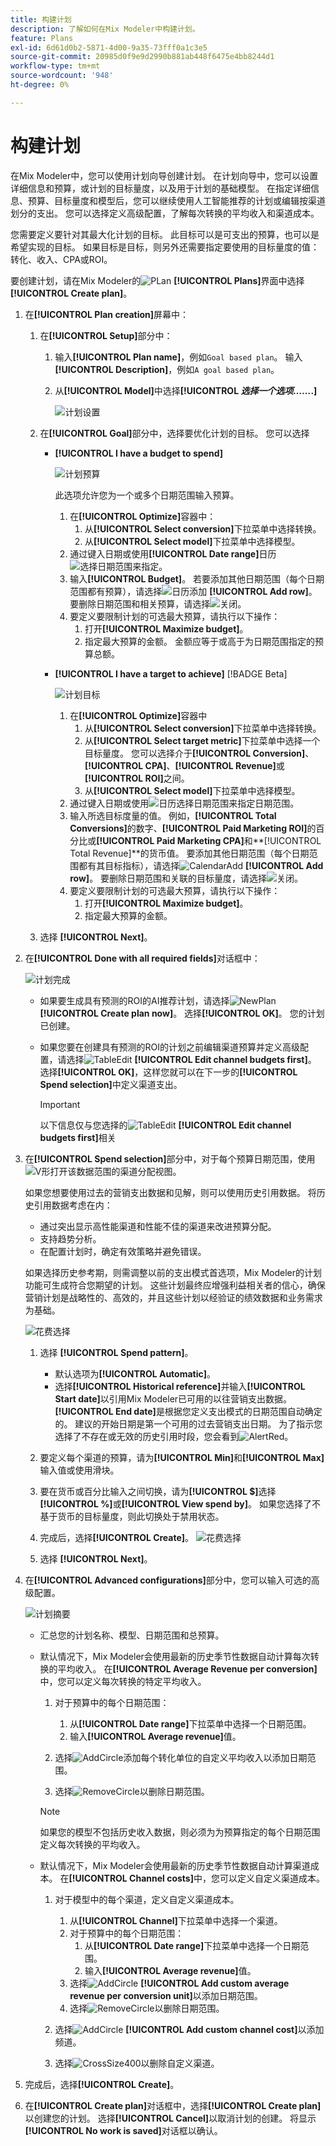 ```yaml
---
title: 构建计划
description: 了解如何在Mix Modeler中构建计划。
feature: Plans
exl-id: 6d61d0b2-5871-4d00-9a35-73fff0a1c3e5
source-git-commit: 20985d0f9e9d2990b881ab448f6475e4bb8244d1
workflow-type: tm+mt
source-wordcount: '948'
ht-degree: 0%

---
```



# 构建计划

在Mix Modeler中，您可以使用计划向导创建计划。 在计划向导中，您可以设置详细信息和预算，或计划的目标量度，以及用于计划的基础模型。 在指定详细信息、预算、目标量度和模型后，您可以继续使用人工智能推荐的计划或编辑按渠道划分的支出。 您可以选择定义高级配置，了解每次转换的平均收入和渠道成本。

您需要定义要针对其最大化计划的目标。 此目标可以是可支出的预算，也可以是希望实现的目标。 如果目标是目标，则另外还需要指定要使用的目标量度的值：转化、收入、CPA或ROI。

要创建计划，请在Mix Modeler的![PLan](/help/assets/icons/FileChart.svg) **[!UICONTROL Plans]**&#x200B;界面中选择&#x200B;**[!UICONTROL Create plan]**。


1. 在&#x200B;**[!UICONTROL Plan creation]**&#x200B;屏幕中：

   1. 在&#x200B;**[!UICONTROL Setup]**&#x200B;部分中：

      1. 输入&#x200B;**[!UICONTROL Plan name]**，例如`Goal based plan`。 输入&#x200B;**[!UICONTROL Description]**，例如`A goal based plan`。
      1. 从&#x200B;**[!UICONTROL Model]**&#x200B;中选择&#x200B;**[!UICONTROL _选择一个选项……_.]**

         ![计划设置](/help/assets/plan-setup.png)

   1. 在&#x200B;**[!UICONTROL Goal]**&#x200B;部分中，选择要优化计划的目标。 您可以选择

      * **[!UICONTROL I have a budget to spend]**

        ![计划预算](../assets/plan-budget.png)

        此选项允许您为一个或多个日期范围输入预算。

         1. 在&#x200B;**[!UICONTROL Optimize]**&#x200B;容器中：
            1. 从&#x200B;**[!UICONTROL Select conversion]**&#x200B;下拉菜单中选择转换。
            1. 从&#x200B;**[!UICONTROL Select model]**&#x200B;下拉菜单中选择模型。
         1. 通过键入日期或使用&#x200B;**[!UICONTROL Date range]**&#x200B;日历![选择日期范围来指定](/help/assets/icons/Calendar.svg)。
         1. 输入&#x200B;**[!UICONTROL Budget]**。
若要添加其他日期范围（每个日期范围都有预算），请选择![日历添加](/help/assets/icons/CalendarAdd.svg) **[!UICONTROL Add row]**。
要删除日期范围和相关预算，请选择![关闭](/help/assets/icons/Close.svg)。
         1. 要定义要限制计划的可选最大预算，请执行以下操作：
            1. 打开&#x200B;**[!UICONTROL Maximize budget]**。
            1. 指定最大预算的金额。 金额应等于或高于为日期范围指定的预算总额。


      * **[!UICONTROL I have a target to achieve]** [!BADGE Beta]

        ![计划目标](../assets/plan-target.png)

         1. 在&#x200B;**[!UICONTROL Optimize]**&#x200B;容器中
            1. 从&#x200B;**[!UICONTROL Select conversion]**&#x200B;下拉菜单中选择转换。
            1. 从&#x200B;**[!UICONTROL Select target metric]**&#x200B;下拉菜单中选择一个目标量度。 您可以选择介于&#x200B;**[!UICONTROL Conversion]**、**[!UICONTROL CPA]**、**[!UICONTROL Revenue]**&#x200B;或&#x200B;**[!UICONTROL ROI]**&#x200B;之间。
            1. 从&#x200B;**[!UICONTROL Select model]**&#x200B;下拉菜单中选择模型。
         1. 通过键入日期或使用![日历](/help/assets/icons/Calendar.svg)选择日期范围来指定日期范围。
         1. 输入所选目标度量的值。 例如，**[!UICONTROL Total Conversions]**&#x200B;的数字、**[!UICONTROL Paid Marketing ROI]**&#x200B;的百分比或&#x200B;**[!UICONTROL Paid Marketing CPA]**&#x200B;和&#x200B;**[!UICONTROL Total Revenue]**的货币值。
要添加其他日期范围（每个日期范围都有其目标指标），请选择![CalendarAdd](/help/assets/icons/CalendarAdd.svg) **[!UICONTROL Add row]**。
要删除日期范围和关联的目标量度，请选择![关闭](/help/assets/icons/Close.svg)。
         1. 要定义要限制计划的可选最大预算，请执行以下操作：
            1. 打开&#x200B;**[!UICONTROL Maximize budget]**。
            1. 指定最大预算的金额。


   1. 选择 **[!UICONTROL Next]**。

1. 在&#x200B;**[!UICONTROL Done with all required fields]**&#x200B;对话框中：

   ![计划完成](/help/assets/plan-done-required-fields.png)

   * 如果要生成具有预测的ROI的AI推荐计划，请选择![NewPlan](/help/assets/icons/NewPlan.svg) **[!UICONTROL Create plan now]**。 选择&#x200B;**[!UICONTROL OK]**。 您的计划已创建。





   * 如果您要在创建具有预测的ROI的计划之前编辑渠道预算并定义高级配置，请选择![TableEdit](/help/assets/icons/TableEdit.svg) **[!UICONTROL Edit channel budgets first]**。  选择&#x200B;**[!UICONTROL OK]**，这样您就可以在下一步的&#x200B;**[!UICONTROL Spend selection]**&#x200B;中定义渠道支出。


     >[!IMPORTANT]
     >
     >以下信息仅与您选择的![TableEdit](/help/assets/icons/TableEdit.svg) **[!UICONTROL Edit channel budgets first]**&#x200B;相关


1. 在&#x200B;**[!UICONTROL Spend selection]**&#x200B;部分中，对于每个预算日期范围，使用![V形](/help/assets/icons/ChevronRight.svg)打开该数据范围的渠道分配视图。

   如果您想要使用过去的营销支出数据和见解，则可以使用历史引用数据。 将历史引用数据考虑在内：

   * 通过突出显示高性能渠道和性能不佳的渠道来改进预算分配。
   * 支持趋势分析。
   * 在配置计划时，确定有效策略并避免错误。

   如果选择历史参考期，则需调整以前的支出模式首选项，Mix Modeler的计划功能可生成符合您期望的计划。 这些计划最终应增强利益相关者的信心，确保营销计划是战略性的、高效的，并且这些计划以经验证的绩效数据和业务需求为基础。

   ![花费选择](/help/assets/plan-spend-selection.png)

   1. 选择 **[!UICONTROL Spend pattern]**。

      * 默认选项为&#x200B;**[!UICONTROL Automatic]**。
      * 选择&#x200B;**[!UICONTROL Historical reference]**&#x200B;并输入&#x200B;**[!UICONTROL Start date]**&#x200B;以引用Mix Modeler已可用的以往营销支出数据。 **[!UICONTROL End date]**&#x200B;是根据您定义支出模式的日期范围自动确定的。 建议的开始日期是第一个可用的过去营销支出日期。 为了指示您选择了不存在或无效的历史引用时段，您会看到![AlertRed](/help/assets/icons/AlertRed.svg)。

   1. 要定义每个渠道的预算，请为&#x200B;**[!UICONTROL Min]**&#x200B;和&#x200B;**[!UICONTROL Max]**&#x200B;输入值或使用滑块。

   1. 要在货币或百分比输入之间切换，请为&#x200B;**[!UICONTROL $]**&#x200B;选择&#x200B;**[!UICONTROL %]**&#x200B;或&#x200B;**[!UICONTROL View spend by]**。 如果您选择了不基于货币的目标量度，则此切换处于禁用状态。

   1. 完成后，选择&#x200B;**[!UICONTROL Create]**。
      ![花费选择](/help/assets/plan-spend-selection.png)

   1. 选择 **[!UICONTROL Next]**。



1. 在&#x200B;**[!UICONTROL Advanced configurations]**&#x200B;部分中，您可以输入可选的高级配置。

   ![计划摘要](../assets/plan-advanced-configurations.png)

   * 汇总您的计划名称、模型、日期范围和总预算。

   * 默认情况下，Mix Modeler会使用最新的历史季节性数据自动计算每次转换的平均收入。 在&#x200B;**[!UICONTROL Average Revenue per conversion]**&#x200B;中，您可以定义每次转换的特定平均收入。

      1. 对于预算中的每个日期范围：

         1. 从&#x200B;**[!UICONTROL Date range]**&#x200B;下拉菜单中选择一个日期范围。
         1. 输入&#x200B;**[!UICONTROL Average revenue]**&#x200B;值。

      1. 选择![AddCircle](/help/assets/icons/AddCircle.svg)添加每个转化单位的自定义平均收入以添加日期范围。
      1. 选择![RemoveCircle](/help/assets/icons/RemoveCircle.svg)以删除日期范围。

     >[!NOTE]
     >
     >如果您的模型不包括历史收入数据，则必须为为预算指定的每个日期范围定义每次转换的平均收入。
     >

   * 默认情况下，Mix Modeler会使用最新的历史季节性数据自动计算渠道成本。 在&#x200B;**[!UICONTROL Channel costs]**&#x200B;中，您可以定义自定义渠道成本。

      1. 对于模型中的每个渠道，定义自定义渠道成本。

         1. 从&#x200B;**[!UICONTROL Channel]**&#x200B;下拉菜单中选择一个渠道。
         1. 对于预算中的每个日期范围：
            1. 从&#x200B;**[!UICONTROL Date range]**&#x200B;下拉菜单中选择一个日期范围。
            1. 输入&#x200B;**[!UICONTROL Average revenue]**&#x200B;值。
         1. 选择![AddCircle](/help/assets/icons/AddCircle.svg) **[!UICONTROL Add custom average revenue per conversion unit]**&#x200B;以添加日期范围。
         1. 选择![RemoveCircle](/help/assets/icons/RemoveCircle.svg)以删除日期范围。

      1. 选择![AddCircle](/help/assets/icons/AddCircle.svg) **[!UICONTROL Add custom channel cost]**&#x200B;以添加频道。
      1. 选择![CrossSize400](/help/assets/icons/CrossSize400.svg)以删除自定义渠道。


1. 完成后，选择&#x200B;**[!UICONTROL Create]**。

1. 在&#x200B;**[!UICONTROL Create plan]**&#x200B;对话框中，选择&#x200B;**[!UICONTROL Create plan]**&#x200B;以创建您的计划。 选择&#x200B;**[!UICONTROL Cancel]**&#x200B;以取消计划的创建。 将显示&#x200B;**[!UICONTROL No work is saved]**&#x200B;对话框以确认。

